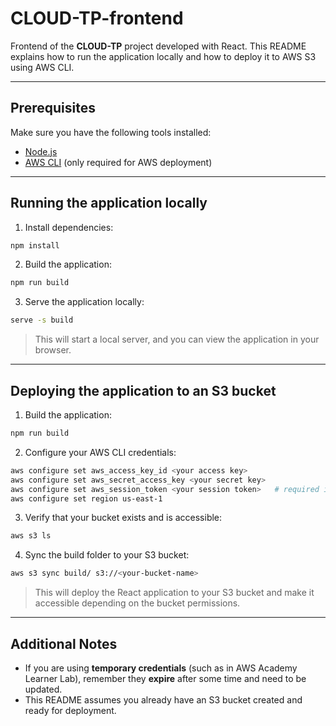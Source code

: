 # CLOUD-TP-frontend

Frontend of the **CLOUD-TP** project developed with React. This README explains how to run the application locally and how to deploy it to AWS S3 using AWS CLI.

---

## Prerequisites

Make sure you have the following tools installed:

* [Node.js](https://nodejs.org)
* [AWS CLI](https://aws.amazon.com/cli/) (only required for AWS deployment)

---

## Running the application locally

1. Install dependencies:

```bash
npm install
```

2. Build the application:

```bash
npm run build
```

3. Serve the application locally:

```bash
serve -s build
```

> This will start a local server, and you can view the application in your browser.

---

## Deploying the application to an S3 bucket

1. Build the application:

```bash
npm run build
```

2. Configure your AWS CLI credentials:

```bash
aws configure set aws_access_key_id <your access key>
aws configure set aws_secret_access_key <your secret key>
aws configure set aws_session_token <your session token>   # required if using AWS Academy Learner Lab
aws configure set region us-east-1
```

3. Verify that your bucket exists and is accessible:

```bash
aws s3 ls
```

4. Sync the build folder to your S3 bucket:

```bash
aws s3 sync build/ s3://<your-bucket-name>
```

> This will deploy the React application to your S3 bucket and make it accessible depending on the bucket permissions.

---

## Additional Notes

* If you are using **temporary credentials** (such as in AWS Academy Learner Lab), remember they **expire** after some time and need to be updated.
* This README assumes you already have an S3 bucket created and ready for deployment.
